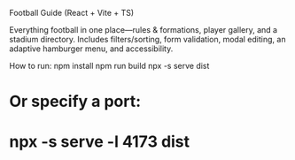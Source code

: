 Football Guide (React + Vite + TS)

Everything football in one place—rules & formations, player gallery, and a stadium directory. Includes filters/sorting, form validation, modal editing, an adaptive hamburger menu, and accessibility.

How to run:
npm install
npm run build
npx -s serve dist
# Or specify a port:
# npx -s serve -l 4173 dist
